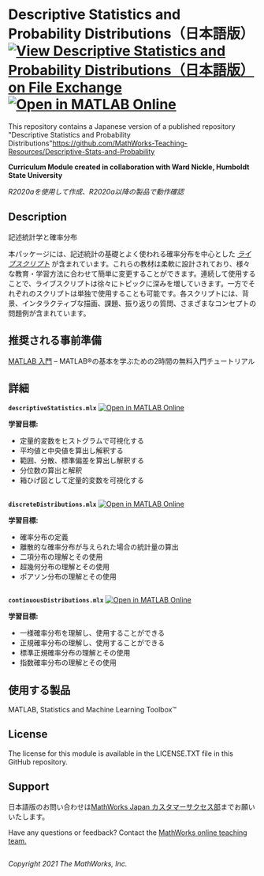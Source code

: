 # Descriptive Statistics and Probability Distributions（日本語版） [![View Descriptive Statistics and Probability Distributions（日本語版） on File Exchange](https://www.mathworks.com/matlabcentral/images/matlab-file-exchange.svg)](https://jp.mathworks.com/matlabcentral/fileexchange/96802-descriptive-statistics-and-probability-distributions)  [![Open in MATLAB Online](https://www.mathworks.com/images/responsive/global/open-in-matlab-online.svg)](https://matlab.mathworks.com/open/github/v1?repo=MathWorks-Teaching-Resources/statistics-and-probability_jp)

This repository contains a Japanese version of a published repository "Descriptive Statistics and Probability Distributions"https://github.com/MathWorks-Teaching-Resources/Descriptive-Stats-and-Probability
  
**Curriculum Module created in collaboration with Ward Nickle, Humboldt State University**
  
_R2020aを使用して作成、R2020a以降の製品で動作確認_

## Description ##
記述統計学と確率分布
  
本パッケージには、記述統計の基礎とよく使われる確率分布を中心とした _[ライブスクリプト](https://www.mathworks.com/products/matlab/live-editor.html)_ が含まれています。これらの教材は柔軟に設計されており、様々な教育・学習方法に合わせて簡単に変更することができます。連続して使用することで、ライブスクリプトは徐々にトピックに深みを増していきます。一方でそれぞれのスクリプトは単独で使用することも可能です。各スクリプトには、背景、インタラクティブな描画、課題、振り返りの質問、さまざまなコンセプトの問題例が含まれています。


## 推奨される事前準備 ## 
[MATLAB 入門](https://matlabacademy.mathworks.com/details/matlab-onramp/gettingstarted) – MATLAB®の基本を学ぶための2時間の無料入門チュートリアル

## 詳細 ##

**`descriptiveStatistics.mlx`** [![Open in MATLAB Online](https://www.mathworks.com/images/responsive/global/open-in-matlab-online.svg)](https://matlab.mathworks.com/open/github/v1?repo=MathWorks-Teaching-Resources/statistics-and-probability_jp&file=descriptiveStatistics.mlx)

**学習目標:**
- 定量的変数をヒストグラムで可視化する
- 平均値と中央値を算出し解釈する
- 範囲、分散、標準偏差を算出し解釈する
- 分位数の算出と解釈
- 箱ひげ図として定量的変数を可視化する



## ##
**`discreteDistributions.mlx`**  [![Open in MATLAB Online](https://www.mathworks.com/images/responsive/global/open-in-matlab-online.svg)](https://matlab.mathworks.com/open/github/v1?repo=MathWorks-Teaching-Resources/statistics-and-probability_jp&file=discreteDistributions.mlx)

**学習目標:**  
- 確率分布の定義
- 離散的な確率分布が与えられた場合の統計量の算出
- 二項分布の理解とその使用
- 超幾何分布の理解とその使用
- ポアソン分布の理解とその使用
 

## ##
**`continuousDistributions.mlx`** [![Open in MATLAB Online](https://www.mathworks.com/images/responsive/global/open-in-matlab-online.svg)](https://matlab.mathworks.com/open/github/v1?repo=MathWorks-Teaching-Resources/statistics-and-probability_jp&file=continuousDistributions.mlx)

**学習目標:**  
- 一様確率分布を理解し、使用することができる
- 正規確率分布の理解し、使用することができる
- 標準正規確率分布の理解とその使用
- 指数確率分布の理解とその使用

   
## 使用する製品 ##
MATLAB, Statistics and Machine Learning Toolbox™ 

## License ##
The license for this module is available in the LICENSE.TXT file in this GitHub repository.

## Support ##
日本語版のお問い合わせは<a href="mailto:cse-jp@groups.mathworks.com">MathWorks Japan カスタマーサクセス部</a>までお願いいたします。
  
Have any questions or feedback? Contact the <a href="mailto:onlineteaching@mathworks.com">MathWorks online teaching team.</a>

## ##
_Copyright 2021 The MathWorks, Inc._
